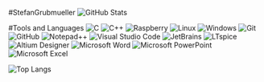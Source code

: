 #StefanGrubmueller
![GitHub Stats](https://github-readme-stats.vercel.app/api?username=StefanGrubmueller)

#Tools and Languages
![C](https://img.shields.io/badge/-C-A8B9CC?style=flat-square&logo=c&logoColor=white) 
![C++](https://img.shields.io/badge/-C++-00599C?style=flat-square&logo=c%2B%2B&logoColor=white) 
![Raspberry](https://img.shields.io/badge/-RaspberryPi-cc122e?style=flat-square&logo=c&logoColor=white) 
![Linux](https://img.shields.io/badge/-Linux-FCC624?style=flat-square&logo=linux&logoColor=white) ![Windows](https://img.shields.io/badge/-Windows-0078D6?style=flat-square&logo=windows&logoColor=white)
![Git](https://img.shields.io/badge/-Git-F05032?style=flat-square&logo=git&logoColor=white) ![GitHub](https://img.shields.io/badge/-GitHub-181717?style=flat-square&logo=github&logoColor=white)
![Notepad++](https://img.shields.io/badge/-Notepad++-7CB342?style=flat-square) ![Visual Studio Code](https://img.shields.io/badge/-Visual_Studio_Code-007ACC?style=flat-square&logo=visual-studio-code&logoColor=white) ![JetBrains](https://img.shields.io/badge/-JetBrains-000000?style=flat-square&logo=jetbrains&logoColor=white)
![LTspice](https://img.shields.io/badge/-LTspice-800000?style=flat-square) ![Altium Designer](https://img.shields.io/badge/-Altium_Designer-A5915F?style=flat-square&logo=altium-designer&logoColor=white)
![Microsoft Word](https://img.shields.io/badge/-Word-2B579A?style=flat-square&logo=microsoft-word&logoColor=white) ![Microsoft PowerPoint](https://img.shields.io/badge/-PowerPoint-B7472A?style=flat-square&logo=microsoft-powerpoint&logoColor=white) ![Microsoft Excel](https://img.shields.io/badge/-Excel-217346?style=flat-square&logo=microsoft-excel&logoColor=white)

![Top Langs](https://github-readme-stats.vercel.app/api/top-langs/?username=StefanGrubmueller&layout=compact)
